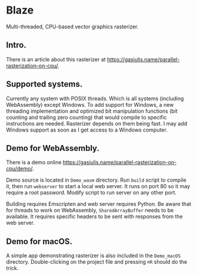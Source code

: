 # Blaze

Multi-threaded, CPU-based vector graphics rasterizer.

## Intro.
There is an article about this rasterizer at https://gasiulis.name/parallel-rasterization-on-cpu/.

## Supported systems.
Currently any system with POSIX threads. Which is all systems (including WebAssembly) except Windows. To add support for Windows, a new threading implementation and optimized bit manipulation functions (bit counting and trailing zero counting) that would compile to specific instructions are needed. Rasterizer depends on them being fast. I may add Windows support as soon as I get access to a Windows computer.

## Demo for WebAssembly.
There is a demo online https://gasiulis.name/parallel-rasterization-on-cpu/demo/.

Demo source is located in `Demo_wasm` directory. Run `build` script to compile it, then run `webserver` to start a local web server. It runs on port 80 so it may require a root password. Modify script to run server on any other port.

Building requires Emscripten and web server requires Python. Be aware that for threads to work on WebAssembly, `SharedArrayBuffer` needs to be available. It requires specific headers to be sent with responses from the web server.

## Demo for macOS.
A simple app demonstrating rasterizer is also included in the `Demo_macOS` directory. Double-clicking on the project file and pressing `⌘R` should do the trick.
